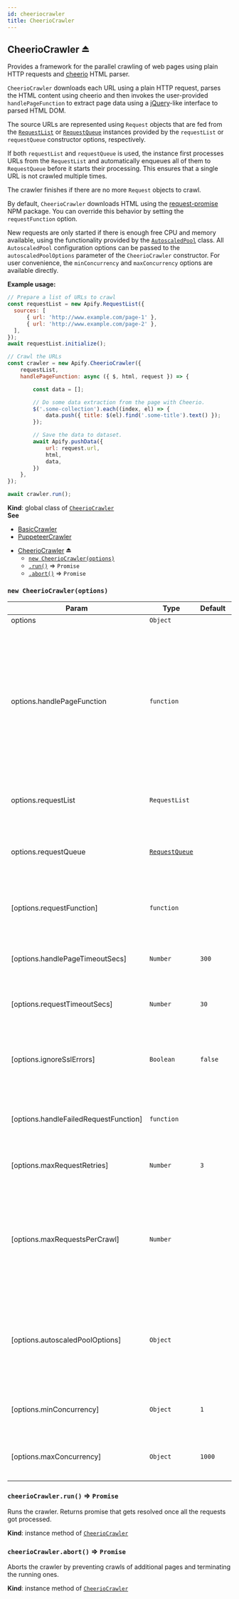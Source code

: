 ```yaml
---
id: cheeriocrawler
title: CheerioCrawler
---
```

<a name="exp_module_CheerioCrawler--CheerioCrawler"></a>

## CheerioCrawler ⏏
Provides a framework for the parallel crawling of web pages using plain HTTP requests and
[cheerio](https://www.npmjs.com/package/cheerio) HTML parser.

`CheerioCrawler` downloads each URL using a plain HTTP request,
parses the HTML content using cheerio and then
invokes the user-provided `handlePageFunction` to extract page data
using a [jQuery](https://jquery.com/)-like interface to parsed HTML DOM.

The source URLs are represented using `Request` objects that
are fed from the [`RequestList`](RequestList) or [`RequestQueue`](#RequestQueue)
instances provided by the `requestList` or `requestQueue` constructor options, respectively.

If both `requestList` and `requestQueue` is used, the instance first
processes URLs from the `RequestList` and automatically enqueues all of them to `RequestQueue` before it starts
their processing. This ensures that a single URL is not crawled multiple times.

The crawler finishes if there are no more `Request` objects to crawl.

By default, `CheerioCrawler` downloads HTML using the [request-promise](https://www.npmjs.com/package/request-promise) NPM package.
You can override this behavior by setting the `requestFunction` option.

New requests are only started if there is enough free CPU and memory available,
using the functionality provided by the [`AutoscaledPool`](AutoscaledPool) class.
All `AutoscaledPool` configuration options can be passed to the `autoscaledPoolOptions` parameter
of the `CheerioCrawler` constructor.
For user convenience, the `minConcurrency` and `maxConcurrency` options are available directly.

**Example usage:**

```javascript
// Prepare a list of URLs to crawl
const requestList = new Apify.RequestList({
  sources: [
      { url: 'http://www.example.com/page-1' },
      { url: 'http://www.example.com/page-2' },
  ],
});
await requestList.initialize();

// Crawl the URLs
const crawler = new Apify.CheerioCrawler({
    requestList,
    handlePageFunction: async ({ $, html, request }) => {

        const data = [];

        // Do some data extraction from the page with Cheerio.
        $('.some-collection').each((index, el) => {
            data.push({ title: $(el).find('.some-title').text() });
        });

        // Save the data to dataset.
        await Apify.pushData({
            url: request.url,
            html,
            data,
        })
    },
});

await crawler.run();
```

**Kind**: global class of [<code>CheerioCrawler</code>](#module_CheerioCrawler)  
**See**

- [BasicCrawler](BasicCrawler)
- [PuppeteerCrawler](PuppeteerCrawler)

* [CheerioCrawler](#exp_module_CheerioCrawler--CheerioCrawler) ⏏
    * [`new CheerioCrawler(options)`](#new_module_CheerioCrawler--CheerioCrawler_new)
    * [`.run()`](#module_CheerioCrawler--CheerioCrawler+run) ⇒ <code>Promise</code>
    * [`.abort()`](#module_CheerioCrawler--CheerioCrawler+abort) ⇒ <code>Promise</code>

<a name="new_module_CheerioCrawler--CheerioCrawler_new"></a>

### `new CheerioCrawler(options)`

| Param | Type | Default | Description |
| --- | --- | --- | --- |
| options | <code>Object</code> |  |  |
| options.handlePageFunction | <code>function</code> |  | User-provided function that performs the logic of the crawler. It is called for each page   loaded and parsed by the crawler.   The function that receives an object as argument, with the following three fields:   <ul>     <li>`$`: the Cheerio object</li>     <li>`html`: the raw HTML</li>     <li>`request`: the [`Request`](Request) object representing the URL to crawl</li>   </ul>   If the function returns a promise, it is awaited. |
| options.requestList | <code>RequestList</code> |  | Static list of URLs to be processed.   Either RequestList or RequestQueue must be provided. |
| options.requestQueue | [<code>RequestQueue</code>](#RequestQueue) |  | Dynamic queue of URLs to be processed. This is useful for recursive crawling of websites.   Either RequestList or RequestQueue must be provided. |
| [options.requestFunction] | <code>function</code> |  | Overrides the function that performs the HTTP request to get the raw HTML needed for Cheerio.   See source code on <a href="https://github.com/apifytech/apify-js/blob/master/src/cheerio_crawler.js#L264">GitHub</a> for default behavior. |
| [options.handlePageTimeoutSecs] | <code>Number</code> | <code>300</code> | Timeout in which the function passed as `options.handlePageFunction` needs to finish, given in seconds. |
| [options.requestTimeoutSecs] | <code>Number</code> | <code>30</code> | Timeout in which the function passed as `options.requestFunction` needs to finish, given in seconds. |
| [options.ignoreSslErrors] | <code>Boolean</code> | <code>false</code> | If set to true, SSL certificate errors will be ignored. This is dependent on using the default   request function. If using a custom request function, user needs to implement this functionality. |
| [options.handleFailedRequestFunction] | <code>function</code> |  | Function that handles requests that failed more then `option.maxRequestRetries` times.   See source code on <a href="https://github.com/apifytech/apify-js/blob/master/src/cheerio_crawler.js#L13">GitHub</a> for default behavior. |
| [options.maxRequestRetries] | <code>Number</code> | <code>3</code> | How many times the request is retried if either `requestFunction` or `handlePageFunction` failed. |
| [options.maxRequestsPerCrawl] | <code>Number</code> |  | Maximum number of pages that the crawler will open. The crawl will stop when this limit is reached.   Always set this value in order to prevent infinite loops in misconfigured crawlers.   Note that in cases of parallel crawling, the actual number of pages visited might be slightly higher than this value. |
| [options.autoscaledPoolOptions] | <code>Object</code> |  | Custom options passed to the underlying [`AutoscaledPool`](AutoscaledPool) instance constructor.   Note that the `runTaskFunction`, `isTaskReadyFunction` and `isFinishedFunction` options   are provided by `CheerioCrawler` and cannot be overridden. |
| [options.minConcurrency] | <code>Object</code> | <code>1</code> | Sets the minimum concurrency (parallelism) for the crawl. Shortcut to the corresponding `AutoscaledPool` option. |
| [options.maxConcurrency] | <code>Object</code> | <code>1000</code> | Sets the maximum concurrency (parallelism) for the crawl. Shortcut to the corresponding `AutoscaledPool` option. |

<a name="module_CheerioCrawler--CheerioCrawler+run"></a>

### `cheerioCrawler.run()` ⇒ <code>Promise</code>
Runs the crawler. Returns promise that gets resolved once all the requests got processed.

**Kind**: instance method of [<code>CheerioCrawler</code>](#exp_module_CheerioCrawler--CheerioCrawler)  
<a name="module_CheerioCrawler--CheerioCrawler+abort"></a>

### `cheerioCrawler.abort()` ⇒ <code>Promise</code>
Aborts the crawler by preventing crawls of additional pages and terminating the running ones.

**Kind**: instance method of [<code>CheerioCrawler</code>](#exp_module_CheerioCrawler--CheerioCrawler)  
